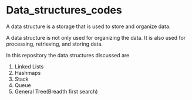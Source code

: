 # Data_structures_codes
A data structure is a storage that is used to store and organize data. 


A data structure is not only used for organizing the data. It is also used for processing, retrieving, and storing data.

In this repository the data structures discussed are

1. Linked Lists
2. Hashmaps
3. Stack
4. Queue
5. General Tree(Breadth first search)
